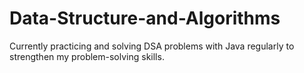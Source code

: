 # Data-Structure-and-Algorithms
Currently practicing and solving DSA  problems with Java regularly to strengthen my problem-solving skills.

